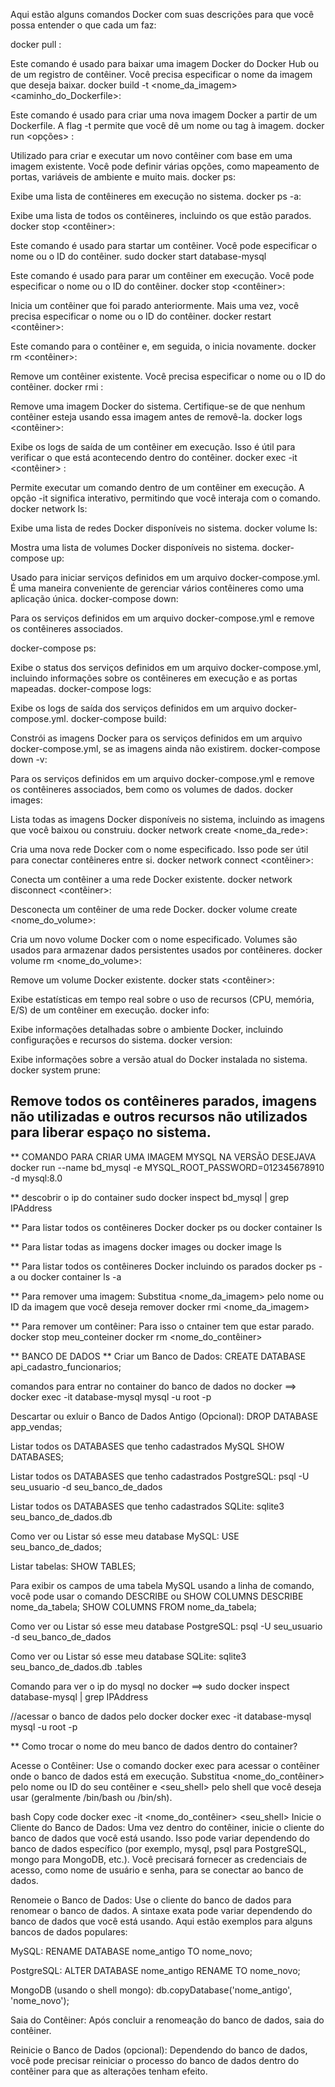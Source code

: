 Aqui estão alguns comandos Docker com suas descrições para que você possa entender o que cada um faz:

docker pull <imagem>:

Este comando é usado para baixar uma imagem Docker do Docker Hub ou de um registro de contêiner. Você precisa especificar o nome da imagem que deseja baixar.
docker build -t <nome_da_imagem> <caminho_do_Dockerfile>:

Este comando é usado para criar uma nova imagem Docker a partir de um Dockerfile. A flag -t permite que você dê um nome ou tag à imagem.
docker run <opções> <imagem>:

Utilizado para criar e executar um novo contêiner com base em uma imagem existente. Você pode definir várias opções, como mapeamento de portas, variáveis de ambiente e muito mais.
docker ps:

Exibe uma lista de contêineres em execução no sistema.
docker ps -a:

Exibe uma lista de todos os contêineres, incluindo os que estão parados.
docker stop <contêiner>:

Este comando é usado para startar um contêiner. Você pode especificar o nome ou o ID do contêiner.
sudo docker start database-mysql

Este comando é usado para parar um contêiner em execução. Você pode especificar o nome ou o ID do contêiner.
docker stop <contêiner>:

Inicia um contêiner que foi parado anteriormente. Mais uma vez, você precisa especificar o nome ou o ID do contêiner.
docker restart <contêiner>:

Este comando para o contêiner e, em seguida, o inicia novamente.
docker rm <contêiner>:

Remove um contêiner existente. Você precisa especificar o nome ou o ID do contêiner.
docker rmi <imagem>:

Remove uma imagem Docker do sistema. Certifique-se de que nenhum contêiner esteja usando essa imagem antes de removê-la.
docker logs <contêiner>:

Exibe os logs de saída de um contêiner em execução. Isso é útil para verificar o que está acontecendo dentro do contêiner.
docker exec -it <contêiner> <comando>:

Permite executar um comando dentro de um contêiner em execução. A opção -it significa interativo, permitindo que você interaja com o comando.
docker network ls:

Exibe uma lista de redes Docker disponíveis no sistema.
docker volume ls:

Mostra uma lista de volumes Docker disponíveis no sistema.
docker-compose up:

Usado para iniciar serviços definidos em um arquivo docker-compose.yml. É uma maneira conveniente de gerenciar vários contêineres como uma aplicação única.
docker-compose down:

Para os serviços definidos em um arquivo docker-compose.yml e remove os contêineres associados.

docker-compose ps:

Exibe o status dos serviços definidos em um arquivo docker-compose.yml, incluindo informações sobre os contêineres em execução e as portas mapeadas.
docker-compose logs:

Exibe os logs de saída dos serviços definidos em um arquivo docker-compose.yml.
docker-compose build:

Constrói as imagens Docker para os serviços definidos em um arquivo docker-compose.yml, se as imagens ainda não existirem.
docker-compose down -v:

Para os serviços definidos em um arquivo docker-compose.yml e remove os contêineres associados, bem como os volumes de dados.
docker images:

Lista todas as imagens Docker disponíveis no sistema, incluindo as imagens que você baixou ou construiu.
docker network create <nome_da_rede>:

Cria uma nova rede Docker com o nome especificado. Isso pode ser útil para conectar contêineres entre si.
docker network connect <rede> <contêiner>:

Conecta um contêiner a uma rede Docker existente.
docker network disconnect <rede> <contêiner>:

Desconecta um contêiner de uma rede Docker.
docker volume create <nome_do_volume>:

Cria um novo volume Docker com o nome especificado. Volumes são usados para armazenar dados persistentes usados por contêineres.
docker volume rm <nome_do_volume>:

Remove um volume Docker existente.
docker stats <contêiner>:

Exibe estatísticas em tempo real sobre o uso de recursos (CPU, memória, E/S) de um contêiner em execução.
docker info:

Exibe informações detalhadas sobre o ambiente Docker, incluindo configurações e recursos do sistema.
docker version:

Exibe informações sobre a versão atual do Docker instalada no sistema.
docker system prune:

Remove todos os contêineres parados, imagens não utilizadas e outros recursos não utilizados para liberar espaço no sistema.
---------------------------------------------------------------------------------------------------------------------
** COMANDO PARA CRIAR UMA IMAGEM MYSQL NA VERSÃO DESEJAVA
docker run --name bd_mysql -e MYSQL_ROOT_PASSWORD=012345678910 -d mysql:8.0

** descobrir o ip do container
sudo docker inspect bd_mysql | grep IPAddress


** Para listar todos os contêineres Docker 
docker ps  ou docker container ls

** Para listar todas as imagens
docker images ou docker image ls

** Para listar todos os contêineres Docker incluindo os parados
docker ps -a ou docker container ls -a

** Para remover uma imagem: 
Substitua <nome_da_imagem> pelo nome ou ID da imagem que você deseja remover
docker rmi <nome_da_imagem>

** Para remover um contêiner: Para isso o cntainer tem que estar parado.
docker stop meu_conteiner
docker rm <nome_do_contêiner>

** BANCO DE DADOS
** Criar um Banco de Dados:
CREATE DATABASE api_cadastro_funcionarios;

comandos para entrar no container do banco de dados no docker ==> 
docker exec -it database-mysql mysql -u root -p

Descartar ou exluir o Banco de Dados Antigo (Opcional):
DROP DATABASE app_vendas;

Listar todos os DATABASES que tenho cadastrados  MySQL
SHOW DATABASES;

Listar todos os DATABASES que tenho cadastrados  PostgreSQL:
psql -U seu_usuario -d seu_banco_de_dados

Listar todos os DATABASES que tenho cadastrados  SQLite:
sqlite3 seu_banco_de_dados.db

Como ver ou Listar só esse meu database MySQL:
USE seu_banco_de_dados;

Listar tabelas: 
SHOW TABLES;

Para exibir os campos de uma tabela MySQL usando a linha de comando, 
você pode usar o comando DESCRIBE ou SHOW COLUMNS
DESCRIBE nome_da_tabela;
SHOW COLUMNS FROM nome_da_tabela;

Como ver ou Listar só esse meu database PostgreSQL:
psql -U seu_usuario -d seu_banco_de_dados

Como ver ou Listar só esse meu database SQLite:
sqlite3 seu_banco_de_dados.db
.tables

Comando para ver o ip do mysql no docker ==> 
sudo docker inspect database-mysql | grep IPAddress

//acessar o banco de dados pelo docker
docker exec -it database-mysql mysql -u root -p


** Como trocar o nome do meu banco de dados dentro do container?

Acesse o Contêiner: Use o comando docker exec para acessar o contêiner onde o banco de dados está em execução. Substitua <nome_do_contêiner> pelo nome ou ID do seu contêiner e <seu_shell> pelo shell que você deseja usar (geralmente /bin/bash ou /bin/sh).

bash
Copy code
docker exec -it <nome_do_contêiner> <seu_shell>
Inicie o Cliente do Banco de Dados: Uma vez dentro do contêiner, inicie o cliente do banco de dados que você está usando. Isso pode variar dependendo do banco de dados específico (por exemplo, mysql, psql para PostgreSQL, mongo para MongoDB, etc.). Você precisará fornecer as credenciais de acesso, como nome de usuário e senha, para se conectar ao banco de dados.

Renomeie o Banco de Dados: Use o cliente do banco de dados para renomear o banco de dados. A sintaxe exata pode variar dependendo do banco de dados que você está usando. Aqui estão exemplos para alguns bancos de dados populares:

MySQL:
RENAME DATABASE nome_antigo TO nome_novo;

PostgreSQL:
ALTER DATABASE nome_antigo RENAME TO nome_novo;

MongoDB (usando o shell mongo):
db.copyDatabase('nome_antigo', 'nome_novo');

Saia do Contêiner: Após concluir a renomeação do banco de dados, saia do contêiner.

Reinicie o Banco de Dados (opcional): Dependendo do banco de dados, você pode precisar reiniciar o processo do banco de dados dentro do contêiner para que as alterações tenham efeito.

